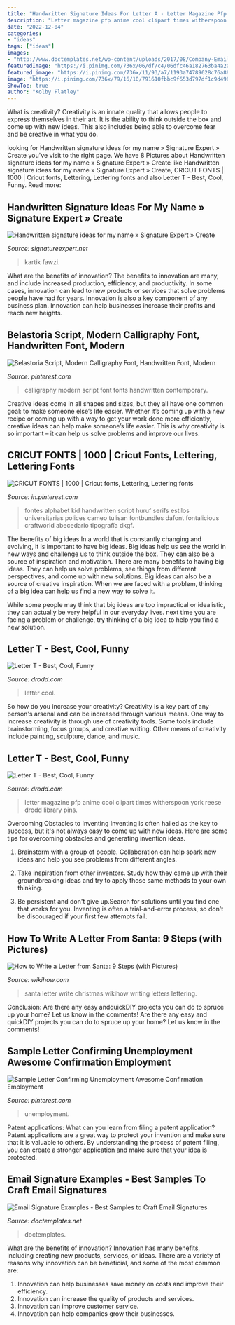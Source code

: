 ```yaml
---
title: "Handwritten Signature Ideas For Letter A - Letter Magazine Pfp Anime Cool Clipart Times Witherspoon York Reese Drodd Library Pins"
description: "Letter magazine pfp anime cool clipart times witherspoon york reese drodd library pins"
date: "2022-12-04"
categories:
- "ideas"
tags: ["ideas"]
images:
- "http://www.doctemplates.net/wp-content/uploads/2017/08/Company-Email-Signature-Examples.jpg"
featuredImage: "https://i.pinimg.com/736x/06/df/c4/06dfc46a182763ba4a2aa9e2bf570b65.jpg"
featured_image: "https://i.pinimg.com/736x/11/93/a7/1193a74789628c76a88ca60027c05972.jpg"
image: "https://i.pinimg.com/736x/79/16/10/791610fbbc9f653d797df1c9d498b7c5.jpg"
ShowToc: true
author: "Kolby Flatley"
---
```



What is creativity?
Creativity is an innate quality that allows people to express themselves in their art. It is the ability to think outside the box and come up with new ideas. This also includes being able to overcome fear and be creative in what you do.

	

		
looking for Handwritten signature ideas for my name » Signature Expert » Create you've visit to the right page. We have 8 Pictures about Handwritten signature ideas for my name » Signature Expert » Create like Handwritten signature ideas for my name » Signature Expert » Create, CRICUT FONTS | 1000 | Cricut fonts, Lettering, Lettering fonts and also Letter T - Best, Cool, Funny. Read more:
		
    
## Handwritten Signature Ideas For My Name » Signature Expert » Create

<img loading=lazy src="https://signatureexpert.net/wp-content/uploads/2021/01/Kartik-Rana-signature-style-1024x674.jpg" onerror="this.onerror=null;this.src='https://tse4.mm.bing.net/th?id=OIP.YplNf43UbiFILkGmbSlU_gHaE3&amp;pid=15.1';" alt="Handwritten signature ideas for my name » Signature Expert » Create">

_Source: signatureexpert.net_

>kartik fawzi. 

	

What are the benefits of innovation?
The benefits to innovation are many, and include increased production, efficiency, and productivity. In some cases, innovation can lead to new products or services that solve problems people have had for years. Innovation is also a key component of any business plan. Innovation can help businesses increase their profits and reach new heights.

    
## Belastoria Script, Modern Calligraphy Font, Handwritten Font, Modern

<img loading=lazy src="https://i.pinimg.com/736x/11/93/a7/1193a74789628c76a88ca60027c05972.jpg" onerror="this.onerror=null;this.src='https://tse1.mm.bing.net/th?id=OIP.CbOW4HVXYXInVtjDiB8LoQHaJ2&amp;pid=15.1';" alt="Belastoria Script, Modern Calligraphy Font, Handwritten Font, Modern">

_Source: pinterest.com_

>calligraphy modern script font fonts handwritten contemporary. 

	

Creative ideas come in all shapes and sizes, but they all have one common goal: to make someone else’s life easier. Whether it’s coming up with a new recipe or coming up with a way to get your work done more efficiently, creative ideas can help make someone’s life easier. This is why creativity is so important – it can help us solve problems and improve our lives.

    
## CRICUT FONTS | 1000 | Cricut Fonts, Lettering, Lettering Fonts

<img loading=lazy src="https://i.pinimg.com/736x/06/df/c4/06dfc46a182763ba4a2aa9e2bf570b65.jpg" onerror="this.onerror=null;this.src='https://tse1.mm.bing.net/th?id=OIP.VUfCFP50izDRXFpVVyNCzgHaLs&amp;pid=15.1';" alt="CRICUT FONTS | 1000 | Cricut fonts, Lettering, Lettering fonts">

_Source: in.pinterest.com_

>fontes alphabet kid handwritten script huruf serifs estilos universitarias polices cameo tulisan fontbundles dafont fontalicious craftworld abecedario tipografía dkgf. 

	

The benefits of big ideas
In a world that is constantly changing and evolving, it is important to have big ideas. Big ideas help us see the world in new ways and challenge us to think outside the box. They can also be a source of inspiration and motivation.
There are many benefits to having big ideas. They can help us solve problems, see things from different perspectives, and come up with new solutions. Big ideas can also be a source of creative inspiration. When we are faced with a problem, thinking of a big idea can help us find a new way to solve it.

While some people may think that big ideas are too impractical or idealistic, they can actually be very helpful in our everyday lives. next time you are facing a problem or challenge, try thinking of a big idea to help you find a new solution.

    
## Letter T - Best, Cool, Funny

<img loading=lazy src="https://www.drodd.com/images15/letter-t20.png" onerror="this.onerror=null;this.src='https://tse4.mm.bing.net/th?id=OIP.3oCWxP4G666epIlGpGU9LwAAAA&amp;pid=15.1';" alt="Letter T - Best, Cool, Funny">

_Source: drodd.com_

>letter cool. 

	

So how do you increase your creativity?
Creativity is a key part of any person's arsenal and can be increased through various means. One way to increase creativity is through use of creativity tools. Some tools include brainstorming, focus groups, and creative writing. Other means of creativity include painting, sculpture, dance, and music.

    
## Letter T - Best, Cool, Funny

<img loading=lazy src="https://www.drodd.com/images15/letter-t21.png" onerror="this.onerror=null;this.src='https://tse1.mm.bing.net/th?id=OIP.EBCAmR1Sdb-RBC9kByhvLAAAAA&amp;pid=15.1';" alt="Letter T - Best, Cool, Funny">

_Source: drodd.com_

>letter magazine pfp anime cool clipart times witherspoon york reese drodd library pins. 

	

Overcoming Obstacles to Inventing
Inventing is often hailed as the key to success, but it's not always easy to come up with new ideas. Here are some tips for overcoming obstacles and generating invention ideas.
1. Brainstorm with a group of people. Collaboration can help spark new ideas and help you see problems from different angles.

2. Take inspiration from other inventors. Study how they came up with their groundbreaking ideas and try to apply those same methods to your own thinking.

3. Be persistent and don't give up.Search for solutions until you find one that works for you. Inventing is often a trial-and-error process, so don't be discouraged if your first few attempts fail.

    
## How To Write A Letter From Santa: 9 Steps (with Pictures)

<img loading=lazy src="http://www.wikihow.com/images/8/89/WriteALetterFromSanta-Intro.jpg" onerror="this.onerror=null;this.src='https://tse2.mm.bing.net/th?id=OIP.k0f0CGGw6nZELoRxDAS5JwHaKQ&amp;pid=15.1';" alt="How to Write a Letter from Santa: 9 Steps (with Pictures)">

_Source: wikihow.com_

>santa letter write christmas wikihow writing letters lettering. 

	

Conclusion: Are there any easy andquickDIY projects you can do to spruce up your home? Let us know in the comments!
Are there any easy and quickDIY projects you can do to spruce up your home? Let us know in the comments!

    
## Sample Letter Confirming Unemployment Awesome Confirmation Employment

<img loading=lazy src="https://i.pinimg.com/736x/79/16/10/791610fbbc9f653d797df1c9d498b7c5.jpg" onerror="this.onerror=null;this.src='https://tse2.mm.bing.net/th?id=OIP.lGvyiJbhVeKddHU4EvjIFQHaKZ&amp;pid=15.1';" alt="Sample Letter Confirming Unemployment Awesome Confirmation Employment">

_Source: pinterest.com_

>unemployment. 

	

Patent applications: What can you learn from filing a patent application?
Patent applications are a great way to protect your invention and make sure that it is valuable to others. By understanding the process of patent filing, you can create a stronger application and make sure that your idea is protected.

    
## Email Signature Examples - Best Samples To Craft Email Signatures

<img loading=lazy src="http://www.doctemplates.net/wp-content/uploads/2017/08/Company-Email-Signature-Examples.jpg" onerror="this.onerror=null;this.src='https://tse3.mm.bing.net/th?id=OIP.InfyJEAn2k404u3Kwy-xtwHaLH&amp;pid=15.1';" alt="Email Signature Examples - Best Samples to Craft Email Signatures">

_Source: doctemplates.net_

>doctemplates. 

	

What are the benefits of innovation?
Innovation has many benefits, including creating new products, services, or ideas. There are a variety of reasons why innovation can be beneficial, and some of the most common are: 
1. Innovation can help businesses save money on costs and improve their efficiency.
2. Innovation can increase the quality of products and services.
3. Innovation can improve customer service.
4. Innovation can help companies grow their businesses.

